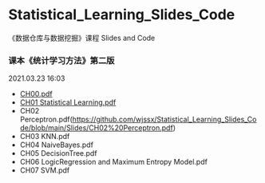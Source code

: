 # Statistical_Learning_Slides_Code
《数据仓库与数据挖掘》课程 Slides and Code

### 课本《统计学习方法》第二版

2021.03.23 16:03

- [CH00.pdf](https://github.com/wjssx/Statistical_Learning_Slides_Code/blob/main/Slides/CH00%20OverView.pdf)
- [CH01 Statistical Learning.pdf](https://github.com/wjssx/Statistical_Learning_Slides_Code/blob/main/Slides/CH01%20Statistical%20Learning.pdf)
- CH02 Perceptron.pdf(https://github.com/wjssx/Statistical_Learning_Slides_Code/blob/main/Slides/CH02%20Perceptron.pdf)
- CH03 KNN.pdf
- CH04 NaiveBayes.pdf
- CH05 DecisionTree.pdf
- CH06 LogicRegression and Maximum Entropy Model.pdf
- CH07 SVM.pdf
